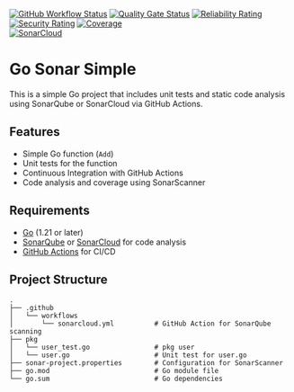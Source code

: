 [![GitHub Workflow Status](https://img.shields.io/github/actions/workflow/status/MrAndiw/go-sonar-simple/sonarcloud.yml?branch=master)](https://github.com/MrAndiw/go-sonar-simple/actions)
[![Quality Gate Status](https://sonarcloud.io/api/project_badges/measure?project=MrAndiw_go-sonar-simple&metric=alert_status)](https://sonarcloud.io/summary/new_code?id=MrAndiw_go-sonar-simple)
[![Reliability Rating](https://sonarcloud.io/api/project_badges/measure?project=MrAndiw_go-sonar-simple&metric=reliability_rating)](https://sonarcloud.io/summary/new_code?id=MrAndiw_go-sonar-simple)
[![Security Rating](https://sonarcloud.io/api/project_badges/measure?project=MrAndiw_go-sonar-simple&metric=security_rating)](https://sonarcloud.io/summary/new_code?id=MrAndiw_go-sonar-simple)
[![Coverage](https://sonarcloud.io/api/project_badges/measure?project=MrAndiw_go-sonar-simple&metric=coverage)](https://sonarcloud.io/summary/new_code?id=MrAndiw_go-sonar-simple)
<br>
[![SonarCloud](https://sonarcloud.io/images/project_badges/sonarcloud-black.svg)](https://sonarcloud.io/summary/new_code?id=MrAndiw_go-sonar-simple)

# Go Sonar Simple

This is a simple Go project that includes unit tests and static code analysis using SonarQube or SonarCloud via GitHub Actions.

## Features

- Simple Go function (`Add`)
- Unit tests for the function
- Continuous Integration with GitHub Actions
- Code analysis and coverage using SonarScanner

## Requirements

- [Go](https://golang.org/doc/install) (1.21 or later)
- [SonarQube](https://www.sonarqube.org/) or [SonarCloud](https://sonarcloud.io/) for code analysis
- [GitHub Actions](https://docs.github.com/en/actions) for CI/CD

## Project Structure

```plaintext
.
├── .github
│   └── workflows
│       └── sonarcloud.yml          # GitHub Action for SonarQube scanning
├── pkg
│   └── user_test.go                # pkg user
│   └── user.go                     # Unit test for user.go
├── sonar-project.properties        # Configuration for SonarScanner
├── go.mod                          # Go module file
└── go.sum                          # Go dependencies
```
